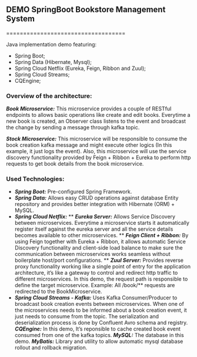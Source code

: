 ## DEMO SpringBoot Bookstore Management System
===================================

Java implementation demo featuring:
* Spring Boot;
* Spring Data (Hibernate, Mysql);
* Spring Cloud Netflix (Eureka, Feign, Ribbon and Zuul);
* Spring Cloud Streams;
* CQEngine;

### Overview of the architecture:
***Book Microservice:*** This microservice provides a couple of RESTful endpoints to allows basic operations like create and edit books. Everytime a new book is created, an Observer class listens to the event and broadcast the change by sending a message through kafka topic.

***Stock Microservice:***  This microservice will be responsible to consume the book creation kafka message and might execute other logics (In this example, it just logs the event). Also, this microservice will use the service discovery functionality provided by Feign + Ribbon + Eureka to perform http requests to get book details from the book microservice.

### Used Technologies:
* ***Spring Boot:*** Pre-configured Spring Framework.
* ***Spring Data:*** Allows easy CRUD operations against database Entity repository and provides better integration with Hibernate (ORM) + MySQL.
* ***Spring Cloud Netflix:***
** ***Eureka Server:*** Allows Service Discovery between microservices. Everytime a microservice starts it automatically register itself against the eureka server and all the service details becomes available to other microservices.
** ***Feign Client + Ribbon:*** By using Feign together with Eureka + Ribbon, it allows automatic Service Discovery functionality and client-side load balance to make sure the communication between microservices works seamless without boilerplate host/port configurations.
** ***Zuul Server:*** Provides reverse proxy functionality working like a single point of entry for the application architecture, it’s like a gateway to control and redirect http traffic to different microservices. In this demo, the request path is responsible to define the target microservice. Example: All /book/** requests are redirected to the BookMicroservice.
* ***Spring Cloud Streams - Kafka:*** Uses Kafka Consumer/Producer to broadcast book creation events between microservices. When one of the microservices needs to be informed about a book creation event, it just needs to consume from the topic. The serialization and deserialization process is done by Confluent Avro schema and registry.
***CQEngine:*** In this demo, It’s reponsible to cache created book event consumed from one of the kafka topics.
***MySQL:*** The database in this demo.
***MyBatis:*** Library and utility to allow automatic mysql database rollout and rollback migration.

